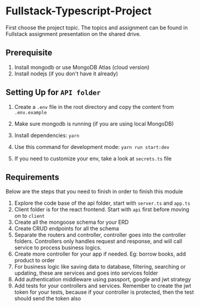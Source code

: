 # Fullstack-Typescript-Project

First choose the project topic. The topics and assignment can be found in Fullstack assignment presentation on the shared drive.

## Prerequisite

1. Install mongodb or use MongoDB Atlas (cloud version)
2. Install nodejs (if you don't have it already)

## Setting Up for `API folder`

1. Create a `.env` file in the root directory and copy the content from `.env.example`

2. Make sure mongodb is running (if you are using local MongoDB)
3. Install dependencies: `yarn`
4. Use this command for development mode: `yarn run start:dev`
5. If you need to customize your env, take a look at `secrets.ts` file

## Requirements

Below are the steps that you need to finish in order to finish this module

1. Explore the code base of the api folder, start with `server.ts` and `app.ts`
2. Client folder is for the react frontend. Start with `api` first before moving on to `client`
3. Create all the mongoose schema for your ERD
4. Create CRUD endpoints for all the schema
5. Separate the routers and controller, controller goes into the controller folders. Controllers only handles request and response, and will call service to process business logics.
6. Create more controller for your app if needed. Eg: borrow books, add product to order
7. For business logic like saving data to database, filtering, searching or updating, these are services and goes into services folder
8. Add authentication middleware using passport, google and jwt strategy
9. Add tests for your controllers and services. Remember to create the jwt token for your tests, because if your controller is protected, then the test should send the token also
